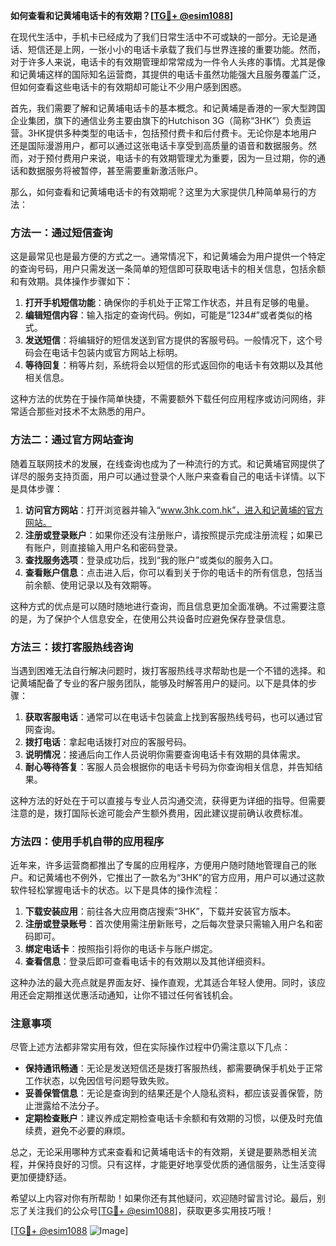 **如何查看和记黄埔电话卡的有效期？[[TG💪+ @esim1088](https://t.me/s/esim1088)]**

在现代生活中，手机卡已经成为了我们日常生活中不可或缺的一部分。无论是通话、短信还是上网，一张小小的电话卡承载了我们与世界连接的重要功能。然而，对于许多人来说，电话卡的有效期管理却常常成为一件令人头疼的事情。尤其是像和记黄埔这样的国际知名运营商，其提供的电话卡虽然功能强大且服务覆盖广泛，但如何查看这些电话卡的有效期却可能让不少用户感到困惑。

首先，我们需要了解和记黄埔电话卡的基本概念。和记黄埔是香港的一家大型跨国企业集团，旗下的通信业务主要由旗下的Hutchison 3G（简称“3HK”）负责运营。3HK提供多种类型的电话卡，包括预付费卡和后付费卡。无论你是本地用户还是国际漫游用户，都可以通过这张电话卡享受到高质量的语音和数据服务。然而，对于预付费用户来说，电话卡的有效期管理尤为重要，因为一旦过期，你的通话和数据服务将被暂停，甚至需要重新激活账户。

那么，如何查看和记黄埔电话卡的有效期呢？这里为大家提供几种简单易行的方法：

### 方法一：通过短信查询

这是最常见也是最方便的方式之一。通常情况下，和记黄埔会为用户提供一个特定的查询号码，用户只需发送一条简单的短信即可获取电话卡的相关信息，包括余额和有效期。具体操作步骤如下：

1. **打开手机短信功能**：确保你的手机处于正常工作状态，并且有足够的电量。
2. **编辑短信内容**：输入指定的查询代码。例如，可能是“1234#”或者类似的格式。
3. **发送短信**：将编辑好的短信发送到官方提供的客服号码。一般情况下，这个号码会在电话卡包装内或官方网站上标明。
4. **等待回复**：稍等片刻，系统将会以短信的形式返回你的电话卡有效期以及其他相关信息。

这种方法的优势在于操作简单快捷，不需要额外下载任何应用程序或访问网络，非常适合那些对技术不太熟悉的用户。

### 方法二：通过官方网站查询

随着互联网技术的发展，在线查询也成为了一种流行的方式。和记黄埔官网提供了详尽的服务支持页面，用户可以通过登录个人账户来查看自己的电话卡详情。以下是具体步骤：

1. **访问官方网站**：打开浏览器并输入“www.3hk.com.hk”，进入和记黄埔的官方网站。
2. **注册或登录账户**：如果你还没有注册账户，请按照提示完成注册流程；如果已有账户，则直接输入用户名和密码登录。
3. **查找服务选项**：登录成功后，找到“我的账户”或类似的服务入口。
4. **查看账户信息**：点击进入后，你可以看到关于你的电话卡的所有信息，包括当前余额、使用记录以及有效期等。

这种方式的优点是可以随时随地进行查询，而且信息更加全面准确。不过需要注意的是，为了保护个人信息安全，在使用公共设备时应避免保存登录信息。

### 方法三：拨打客服热线咨询

当遇到困难无法自行解决问题时，拨打客服热线寻求帮助也是一个不错的选择。和记黄埔配备了专业的客户服务团队，能够及时解答用户的疑问。以下是具体的步骤：

1. **获取客服电话**：通常可以在电话卡包装盒上找到客服热线号码，也可以通过官网查询。
2. **拨打电话**：拿起电话拨打对应的客服号码。
3. **说明情况**：接通后向工作人员说明你需要查询电话卡有效期的具体需求。
4. **耐心等待答复**：客服人员会根据你的电话卡号码为你查询相关信息，并告知结果。

这种方法的好处在于可以直接与专业人员沟通交流，获得更为详细的指导。但需要注意的是，拨打国际长途可能会产生额外费用，因此建议提前确认收费标准。

### 方法四：使用手机自带的应用程序

近年来，许多运营商都推出了专属的应用程序，方便用户随时随地管理自己的账户。和记黄埔也不例外，它推出了一款名为“3HK”的官方应用，用户可以通过这款软件轻松掌握电话卡的状态。以下是具体的操作流程：

1. **下载安装应用**：前往各大应用商店搜索“3HK”，下载并安装官方版本。
2. **注册或登录账号**：首次使用需注册新账号，之后每次登录只需输入用户名和密码即可。
3. **绑定电话卡**：按照指引将你的电话卡与账户绑定。
4. **查看信息**：登录后即可查看电话卡的有效期以及其他详细资料。

这种办法的最大亮点就是界面友好、操作直观，尤其适合年轻人使用。同时，该应用还会定期推送优惠活动通知，让你不错过任何省钱机会。

### 注意事项

尽管上述方法都非常实用有效，但在实际操作过程中仍需注意以下几点：

- **保持通讯畅通**：无论是发送短信还是拨打客服热线，都需要确保手机处于正常工作状态，以免因信号问题导致失败。
- **妥善保管信息**：无论是查询到的结果还是个人隐私资料，都应该妥善保管，防止泄露给不法分子。
- **定期检查账户**：建议养成定期检查电话卡余额和有效期的习惯，以便及时充值续费，避免不必要的麻烦。

总之，无论采用哪种方式来查看和记黄埔电话卡的有效期，关键是要熟悉相关流程，并保持良好的习惯。只有这样，才能更好地享受优质的通信服务，让生活变得更加便捷舒适。

希望以上内容对你有所帮助！如果你还有其他疑问，欢迎随时留言讨论。最后，别忘了关注我们的公众号[[TG💪+ @esim1088](https://t.me/s/esim1088)]，获取更多实用技巧哦！

[[TG💪+ @esim1088](https://t.me/s/esim1088) ![Image](https://i.postimg.cc/4NQfJmqS/Snipaste-2025-05-13-00-14-12.png)]